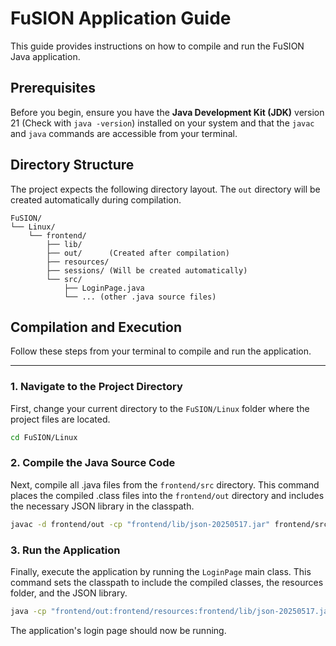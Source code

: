 # FuSION Application Guide

This guide provides instructions on how to compile and run the FuSION Java application.

## Prerequisites

Before you begin, ensure you have the **Java Development Kit (JDK)** version 21 (Check with `java -version`) installed on your system and that the `javac` and `java` commands are accessible from your terminal.

## Directory Structure

The project expects the following directory layout. The `out` directory will be created automatically during compilation.

```
FuSION/
└── Linux/
    └── frontend/
        ├── lib/
        ├── out/      (Created after compilation)
        ├── resources/
        ├── sessions/ (Will be created automatically)
        └── src/
            ├── LoginPage.java
            └── ... (other .java source files)

```

## Compilation and Execution

Follow these steps from your terminal to compile and run the application.

---

### 1. Navigate to the Project Directory

First, change your current directory to the `FuSION/Linux` folder where the project files are located.

```bash
cd FuSION/Linux
```

### 2. Compile the Java Source Code

Next, compile all .java files from the `frontend/src` directory. This command places the compiled .class files into the `frontend/out` directory and includes the necessary JSON library in the classpath.

```bash
javac -d frontend/out -cp "frontend/lib/json-20250517.jar" frontend/src/*.java
```

### 3. Run the Application

Finally, execute the application by running the `LoginPage` main class. This command sets the classpath to include the compiled classes, the resources folder, and the JSON library.

```bash
java -cp "frontend/out:frontend/resources:frontend/lib/json-20250517.jar" LoginPage
```

The application's login page should now be running.
